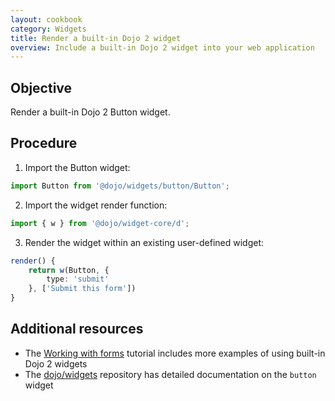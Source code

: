 ```yaml
---
layout: cookbook
category: Widgets
title: Render a built-in Dojo 2 widget
overview: Include a built-in Dojo 2 widget into your web application
---
```


## Objective

Render a built-in Dojo 2 Button widget.

## Procedure

1. Import the Button widget:

```ts
import Button from '@dojo/widgets/button/Button';
```

2. Import the widget render function:

```ts
import { w } from '@dojo/widget-core/d';
```

3. Render the widget within an existing user-defined widget:

```ts
render() {
    return w(Button, {
        type: 'submit'
    }, ['Submit this form'])
}
```

## Additional resources

* The [Working with forms](https://dojo.io/tutorials/005_form_widgets/) tutorial includes more examples of using built-in Dojo 2 widgets
* The [dojo/widgets](https://github.com/dojo/widgets/tree/master/src/button) repository has detailed documentation on the `button` widget
